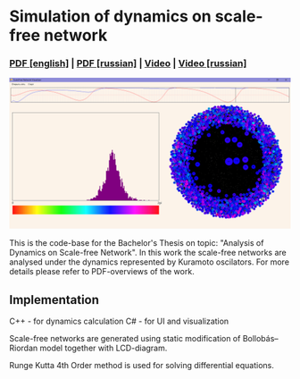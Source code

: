 # Simulation of dynamics on scale-free network

### [PDF \[english\]](figures/abstract.pdf) | [PDF \[russian\]](figures/presentation.pdf) | [Video](https://www.youtube.com/watch?v=S5_qvD1hi0M) | [Video \[russian\]](https://www.youtube.com/watch?v=N9mCnfugrSI)

<img src='figures/title-img.png'/>

This is the code-base for the Bachelor's Thesis on topic: "Analysis of Dynamics on Scale-free Network". In this work the scale-free networks are analysed under the dynamics represented by Kuramoto oscilators. For more details please refer to PDF-overviews of the work.

## Implementation

C++ - for dynamics calculation
C# - for UI and visualization

Scale-free networks are generated using static modification of Bollobás–Riordan model together with LCD-diagram.

Runge Kutta 4th Order method is used for solving differential equations.